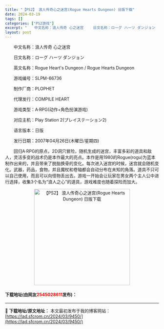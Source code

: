 ```yaml
---
title: "【PS2】 浪人传奇心之迷宫(Rogue Hearts Dungeon) 日版下载"
date: 2024-03-19
tags: []
categories: ["PS2游戏"]
excerpt: "　　中文名称：浪人传奇 心之迷宫 　　日文名称：ローグ ハーツ ダンジョン 　　英文名称：Rogue Heart&#039;s Dungeon / Rogue Hearts Dungeon 　　游戏编号：SLPM-66736 　　制作厂商：PLOPHET 　　代理发行：COMPILE HEART 　　&hellip;"
layout: post
---
```


 <p>　　中文名称：浪人传奇 心之迷宫</p> <p>　　日文名称：ローグ ハーツ ダンジョン</p> <p>　　英文名称：Rogue Heart&#39;s Dungeon / Rogue Hearts Dungeon</p> <p>　　游戏编号：SLPM-66736</p> <p>　　制作厂商：PLOPHET</p> <p>　　代理发行：COMPILE HEART</p> <p>　　游戏类型：A&middot;RPG(动作+角色扮演游戏)</p> <p>　　对应主机：Play Station 2(プレイステーション2)</p> <p>　　语言版本：日版</p> <p>　　发行日期：2007年04月26日(木曜日/星期四)</p> <p>　　回归A&middot;RPG的原点，2D洞穴冒险，随机生成的迷宫，丰富多彩的道具和敌人，灵活多变的战术仍是本作最大的亮点。本作是用1980的Rogue(rogu)为蓝本制作出来的，并且带来了脱胎换骨的变化。每次进入迷宫的时候，迷宫就会随机变化。武器，药品，食物，并且魔杖和卷轴都会自动分布在未知的角落。道具不只可以自己使用，而且可以向怪物丢出去。游戏一开始会让玩家在男女两个主人公中进行选择，收集3个名为&ldquo;浪人之心&rdquo;的道具，游戏难度也随着探险而加大。</p> <p align="center"><img align="" border="0" src="https://lad.sfcrom.cn/wp-content/uploads/2024/03/20240319_65f99913b05f1.jpg" width="314" alt="【PS2】 浪人传奇心之迷宫(Rogue Hearts Dungeon) 日版下载" /></p> <p><h4>下载地址(由网友<font color="red">2545028611</font>发布)：</h4></p> 

---
📖 **下载地址/原文地址：** 本文最初发布于我的博客网站：[https://lad.sfcrom.cn/2024/03/9450/](https://lad.sfcrom.cn/2024/03/9450/)
